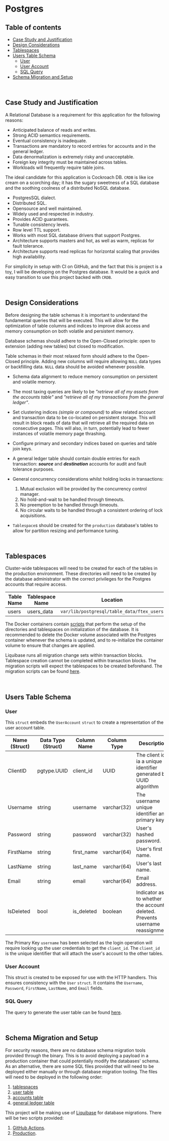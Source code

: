 # Postgres

## Table of contents

- [Case Study and Justification](#case-study-and-justification)
- [Design Considerations](#design-considerations)
- [Tablespaces](#tablespaces)
- [Users Table Schema](#users-table-schema)
  - [User](#user)
  - [User Account](#user-account)
  - [SQL Query](#sql-query)
- [Schema Migration and Setup](#schema-migration-and-setup)

<br/>

## Case Study and Justification

A Relational Database is a requirement for this application for the following reasons:
* Anticipated balance of reads and writes.
* Strong ACID semantics requirements.
* Eventual consistency is inadequate.
* Transactions are mandatory to record entries for accounts and in the general ledger.
* Data denormalization is extremely risky and unacceptable.
* Foreign key integrity must be maintained across tables.
* Workloads will frequently require table joins.

The ideal candidate for this application is Cockroach DB. `CRDB` is like ice cream on a scorching day;
it has the sugary sweetness of a SQL database and the soothing coolness of a distributed NoSQL database.

* PostgresSQL dialect.
* Distributed SQL.
* Opensource and well maintained.
* Widely used and respected in industry.
* Provides ACID guarantees.
* Tunable consistency levels.
* Row level TTL support.
* Works with most SQL database drivers that support Postgres.
* Architecture supports masters and hot, as well as warm, replicas for fault tolerance.
* Architecture supports read replicas for horizontal scaling that provides high availability.

For simplicity in setup with CI on GitHub, and the fact that this is project is a toy, I will be developing
on the Postgres database. It would be a quick and easy transition to use this project backed with `CRDB`.

<br/>

## Design Considerations

Before designing the table schemas it is important to understand the fundamental queries that will
be executed. This will allow for the optimization of table columns and indices to improve disk access
and memory consumption on both volatile and persistent memory.

Database schemas should adhere to the Open-Closed principle: open to extension (adding new tables) but
closed to modification.

Table schemas in their most relaxed form should adhere to the Open-Closed principle. Adding new columns
will require allowing `NULL` data types or backfilling data. `NULL` data should be avoided whenever
possible.

* Schema data alignment to reduce memory consumption on persistent and volatile memory.
* The most taxing queries are likely to be _"retrieve all of my assets from the accounts table"_ and
  _"retrieve all of my transactions from the general ledger"_.
* Set clustering indices _(simple or compound)_ to allow related account and transaction data to be
  co-located on persistent storage. This will result in block reads of data that will retrieve all the
  required data on consecutive pages. This will also, in turn, potentially lead to fewer instances of
  volatile memory page thrashing.
* Configure primary and secondary indices based on queries and table join keys.
* A general ledger table should contain double entries for each transaction: **_source_** and **_destination_**
  accounts for audit and fault tolerance purposes.
* General concurrency considerations whilst holding locks in transactions:
  1. Mutual exclusion will be provided by the concurrency control manager.
  2. No hold-and-wait to be handled through timeouts.
  3. No preemption to be handled through timeouts.
  4. No circular waits to be handled through a consistent ordering of lock acquisitions.
* `Tablespace`s should be created for the `production` database's tables to allow for partition resizing
  and performance tuning.
 
  <br/>

## Tablespaces

Cluster-wide tablespaces will need to be created for each of the tables in the production environment.
These directories will need to be created by the database administrator with the correct privileges
for the Postgres accounts that require access.

| Table Name | Tablespace Name | Location                                   |
|------------|-----------------|--------------------------------------------|
| users      | users_data      | `var/lib/postgresql/table_data/ftex_users` |

The Docker containers contain [scripts](../../../docker/setup_scripts) that perform the setup of the
directories and tablespaces on initialization of the database. It is recommended to delete the Docker
volume associated with the Postgres container whenever the schema is updated, and to re-initialize the
container volume to ensure that changes are applied.

Liquibase runs all migration change sets within transaction blocks. Tablespace creation cannot be completed
within transaction blocks. The migration scripts will expect the tablespaces to be created beforehand.
The migration scripts can be found [here](schema_migration.sql).

<br/>

## Users Table Schema

### User

This `struct` embeds the `UserAccount` `struct` to create a representation of the user account table.

| Name (Struct) | Data Type (Struct) | Column Name | Column Type | Description                                                                     |
|---------------|--------------------|-------------|-------------|---------------------------------------------------------------------------------|
| ClientID      | pgtype.UUID        | client_id   | UUID        | The client id ia a unique identifier generated by UUID algorithm                |
| Username      | string             | username    | varchar(32) | The username unique identifier and primary key.                                 |
| Password      | string             | password    | varchar(32) | User's hashed password.                                                         |
| FirstName     | string             | first_name  | varchar(64) | User's first name.                                                              |
| LastName      | string             | last_name   | varchar(64) | User's last name.                                                               |
| Email         | string             | email       | varchar(64) | Email address.                                                                  |
| IsDeleted     | bool               | is_deleted  | boolean     | Indicator as to whether the account is deleted. Prevents username reassignment. |

The Primary Key `username` has been selected as the login operation will require looking up the user
credentials to get the `client_id`. The `client_id` is the unique identifier that will attach the user's
account to the other tables.

### User Account

This struct is created to be exposed for use with the HTTP handlers. This ensures consistency with the `User` `struct`.
It contains the `Username`, `Password`, `FirstName`, `LastName`, and `Email` fields.

### SQL Query
The query to generate the user table can be found [here](users.sql).

<br/>

## Schema Migration and Setup

For security reasons, there are no database schema migration tools provided through the binary. This is to avoid deploying a
payload in a production container that could potentially modify the databases' schema. As an alternative, there are some
SQL files provided that will need to be deployed either manually or through database migration tooling. The files will need
to be deployed in the following order:

1. [tablespaces](tablespaces.sql)
2. [user table](users.sql)
3. [accounts table](accounts.sql)
4. [general ledger table](general_ledger_table.sql)

This project will be making use of [Liquibase](https://docs.liquibase.com/home.html) for database migrations.
There will be two scripts provided:

1. [GitHub Actions](schema_github_actions.sql).
2. [Production](schema_migration.sql).
